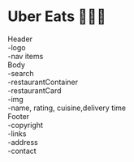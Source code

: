
# Uber Eats 🍔🍟🍕

 Header<br>
    -logo<br>
    -nav items
 <br>
 Body<br>
    -search<br>
    -restaurantContainer<br>
        -restaurantCard<br>
            -img<br>
            -name, rating, cuisine,delivery time
<br>
 Footer<br>
    -copyright<br>
    -links<br>
    -address<br>
    -contact
